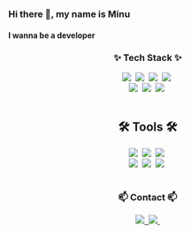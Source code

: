 ### Hi there 👋, my name is Minu
#### I wanna be a developer
<h3 align="center">✨ Tech Stack ✨</h3>
<div align="center">
 <img src="https://img.shields.io/badge/python-3670A0?style=for-the-badge&logo=python&logoColor=white" />&nbsp
  <img src="https://img.shields.io/badge/Java-%23ED8B00.svg?style=for-the-badge&logo= openjdk&logoColor= white" />&nbsp
 <img src="https://img.shields.io/badge/c++-00599C?style=for-the-badge&logo=cplusplus&logoColor=white" />&nbsp
<img src="https://img.shields.io/badge/pandas-150458.svg?style=for-the-badge&logo=pandas&logoColor=white" />&nbsp


<div align="center">
 <img src="https://img.shields.io/badge/Spring-6DB33F?style=for-the-badge&logo=spring&logoColor=white" />&nbsp
 <img src="https://img.shields.io/badge/Node.js-43853D?style=for-the-badge&logo=node.js&logoColor=white" />&nbsp
<img src="https://img.shields.io/badge/MySQL-00000F?style=for-the-badge&logo=mysql&logoColor=white" />&nbsp
<br>
<br>
<h2 align="center">🛠 Tools 🛠</h2>
<div align="center">
  <img src="https://img.shields.io/badge/git-F05033.svg?style=for-the-badge&logo=git&logoColor=white" />&nbsp
  <img src="https://img.shields.io/badge/github-181717.svg?style=for-the-badge&logo=github&logoColor=white" />&nbsp
  <img src="https://img.shields.io/badge/Notion-F3F3F3.svg?style=for-the-badge&logo=notion&logoColor=black" />&nbsp
</div>

<div align="center">
  <img src="https://img.shields.io/badge/IntelliJIDEA-000000.svg?style=for-the-badge&logo=intellij-idea&logoColor=white" />&nbsp
  <img src="https://img.shields.io/badge/figma-F24E1E.svg?style=for-the-badge&logo=figma&logoColor=white" />&nbsp
 <img src="https://img.shields.io/badge/Visual%20Studio%20Code-0078d7.svg?style=for-the-badge&logo=visual-studio-code&logoColor=22ABF3" />&nbsp

</div>
 
<!--   <img src="https://img.shields.io/badge/Colab-2C2C32.svg?style=for-the-badge&logo=googlecolab&logoColor=F9AB00" />&nbsp -->
</div>

<br>

<h3 align="center">📫 Contact 📫</h3>
<div align="center">
  </a>
  <a href="alsdn4956@kookmin.ac.kr">
    <img
      src="https://img.shields.io/badge/alsdn4956@kookmin.ac.kr-0078D4?style=for-the-badge&logo=microsoftoutlook&logoColor=white"/>&nbsp
 
  </a>
  <a href="https://www.instagram.com/xxminuxx_/">
    <img
      src="https://img.shields.io/badge/instagram-E4405F?style=for-the-badge&logo=instagram&logoColor=white"/>&nbsp
  </a>
</div>




